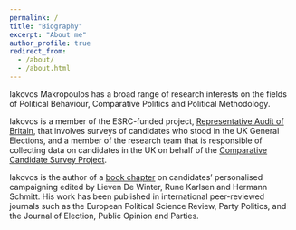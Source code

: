 ```yaml
---
permalink: /
title: "Biography"
excerpt: "About me"
author_profile: true
redirect_from: 
  - /about/
  - /about.html
---
```


Iakovos Makropoulos has a broad range of research interests on the fields of Political Behaviour, Comparative Politics and Political Methodology. 

Iakovos is a member of the ESRC-funded project, [Representative Audit of Britain](https://gtr.ukri.org/projects?ref=ES%2FL016508%2F1#/tabOverview), that involves surveys of candidates who stood in the UK General Elections, and a member of the research team that is responsible of collecting data on candidates in the UK on behalf of the [Comparative Candidate Survey Project](https://www.comparativecandidates.org). 

Iakovos is the author of a [book chapter](https://www.taylorfrancis.com/books/edit/10.4324/9780429284700/parliamentary-candidates-voters-parties-lieven-de-winter-rune-karlsen-hermann-schmitt) on candidates’ personalised campaigning edited by Lieven De Winter, Rune Karlsen and Hermann Schmitt. His work has been published in international peer-reviewed journals such as the European Political Science Review, Party Politics, and the Journal of Election, Public Opinion and Parties. 



